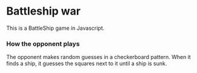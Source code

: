 # Battleship war

This is a BattleShip game in Javascript.



### How the opponent plays

The opponent makes random guesses in a checkerboard pattern. When it finds a ship, it guesses the squares next to it until a ship is sunk.